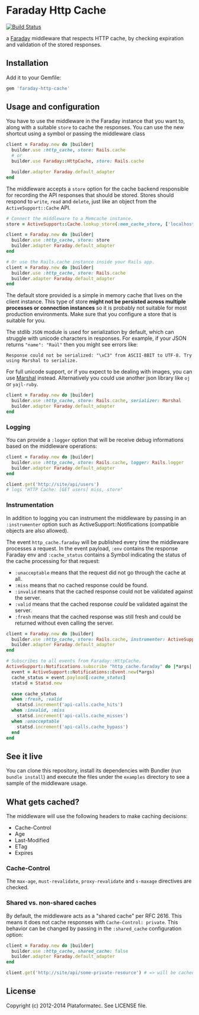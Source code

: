 # Faraday Http Cache

[![Build Status](https://secure.travis-ci.org/sourcelevel/faraday-http-cache.svg?branch=master)](https://travis-ci.org/sourcelevel/faraday-http-cache)

a [Faraday](https://github.com/lostisland/faraday) middleware that respects HTTP cache,
by checking expiration and validation of the stored responses.

## Installation

Add it to your Gemfile:

```ruby
gem 'faraday-http-cache'
```

## Usage and configuration

You have to use the middleware in the Faraday instance that you want to,
along with a suitable `store` to cache the responses. You can use the new
shortcut using a symbol or passing the middleware class

```ruby
client = Faraday.new do |builder|
  builder.use :http_cache, store: Rails.cache
  # or
  builder.use Faraday::HttpCache, store: Rails.cache

  builder.adapter Faraday.default_adapter
end
```

The middleware accepts a `store` option for the cache backend responsible for recording
the API responses that should be stored. Stores should respond to `write`, `read` and `delete`,
just like an object from the `ActiveSupport::Cache` API.

```ruby
# Connect the middleware to a Memcache instance.
store = ActiveSupport::Cache.lookup_store(:mem_cache_store, ['localhost:11211'])

client = Faraday.new do |builder|
  builder.use :http_cache, store: store
  builder.adapter Faraday.default_adapter
end

# Or use the Rails.cache instance inside your Rails app.
client = Faraday.new do |builder|
  builder.use :http_cache, store: Rails.cache
  builder.adapter Faraday.default_adapter
end
```
The default store provided is a simple in memory cache that lives on the client instance.
This type of store **might not be persisted across multiple processes or connection instances**
so it is probably not suitable for most production environments.
Make sure that you configure a store that is suitable for you.

The stdlib `JSON` module is used for serialization by default, which can struggle with unicode 
characters in responses. For example, if your JSON returns `"name": "Raül"` then you might see 
errors like:

```
Response could not be serialized: "\xC3" from ASCII-8BIT to UTF-8. Try using Marshal to serialize.
```

For full unicode support, or if you expect to be dealing with images, you can use 
[Marshal][marshal] instead. Alternatively you could use another json library like `oj` or `yajl-ruby`.

```ruby
client = Faraday.new do |builder|
  builder.use :http_cache, store: Rails.cache, serializer: Marshal
  builder.adapter Faraday.default_adapter
end
```

### Logging

You can provide a `:logger` option that will be receive debug informations based on the middleware
operations:

```ruby
client = Faraday.new do |builder|
  builder.use :http_cache, store: Rails.cache, logger: Rails.logger
  builder.adapter Faraday.default_adapter
end

client.get('http://site/api/users')
# logs "HTTP Cache: [GET users] miss, store"
```

### Instrumentation

In addition to logging you can instrument the middleware by passing in an `:instrumenter` option
such as ActiveSupport::Notifications (compatible objects are also allowed).

The event `http_cache.faraday` will be published every time the middleware
processes a request. In the event payload, `:env` contains the response Faraday env and
`:cache_status` contains a Symbol indicating the status of the cache processing for that request:

- `:unacceptable` means that the request did not go through the cache at all.
- `:miss` means that no cached response could be found.
- `:invalid` means that the cached response could not be validated against the server.
- `:valid` means that the cached response *could* be validated against the server.
- `:fresh` means that the cached response was still fresh and could be returned without even
  calling the server.

```ruby
client = Faraday.new do |builder|
  builder.use :http_cache, store: Rails.cache, instrumenter: ActiveSupport::Notifications
  builder.adapter Faraday.default_adapter
end

# Subscribes to all events from Faraday::HttpCache.
ActiveSupport::Notifications.subscribe "http_cache.faraday" do |*args|
  event = ActiveSupport::Notifications::Event.new(*args)
  cache_status = event.payload[:cache_status]
  statsd = Statsd.new

  case cache_status
  when :fresh, :valid
    statsd.increment('api-calls.cache_hits')
  when :invalid, :miss
    statsd.increment('api-calls.cache_misses')
  when :unacceptable
    statsd.increment('api-calls.cache_bypass')
  end
end
```

## See it live

You can clone this repository, install its dependencies with Bundler (run `bundle install`) and
execute the files under the `examples` directory to see a sample of the middleware usage.

## What gets cached?

The middleware will use the following headers to make caching decisions:
- Cache-Control
- Age
- Last-Modified
- ETag
- Expires

### Cache-Control

The `max-age`, `must-revalidate`, `proxy-revalidate` and `s-maxage` directives are checked.

### Shared vs. non-shared caches

By default, the middleware acts as a "shared cache" per RFC 2616. This means it does not cache
responses with `Cache-Control: private`. This behavior can be changed by passing in the
`:shared_cache` configuration option:

```ruby
client = Faraday.new do |builder|
  builder.use :http_cache, shared_cache: false
  builder.adapter Faraday.default_adapter
end

client.get('http://site/api/some-private-resource') # => will be cached
```

## License

Copyright (c) 2012-2014 Plataformatec. See LICENSE file.

  [marshal]: http://www.ruby-doc.org/core-2.0/Marshal.html
